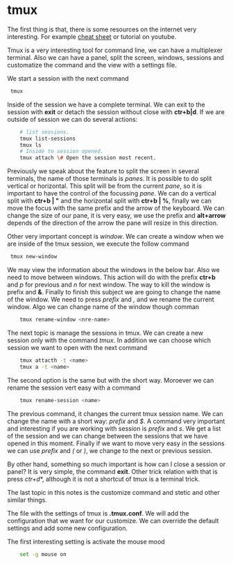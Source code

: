 # tmux

The first thing is that, there is some resources on the internet very interesting. For example [cheat sheet](https://tmuxcheatsheet.com) or tutorial on youtube.

Tmux is a very interesting tool for command line, we can have a multiplexer terminal. Also we can have a panel, split the screen, windows, sessions and customatize the command and the view with a settings file.

We start a session with the next command
```zsh
 tmux
```
Inside of the session we have a complete terminal. We can exit to the session with **exit** or detach the session without close with **ctr+b|d**.
If we are outside of session we can do several actions:
```zsh
    # list sessions.
    tmux list-sessions
    tmux ls
    # Inside to session opened.
    tmux attach \# Open the session most recent.
```

Previously we speak about the feature to split the screen in several terminals, the name of those terminals is *panes*.
It is possible to do split vertical or horizontal. This split will be from the current *pane*, so it is important to have the control of the focussing *pane*.
We can do a vertical split with **ctr+b | "** and the horizontal split with **ctr+b | %**, finally we can move the focus with the same prefix and the arrow of the keyboard.
We can change the size of our pane, it is very easy, we use the prefix and **alt+arrow** depends of the direction of the arrow the pane will resize in this direction.

Other very important concept is *window*. We can create a window when we are inside of the tmux session, we execute the follow command
```zsh
 tmux new-window
```
We may view the information about the windows in the below bar. Also we need to move between windows. This action will do with the prefix **ctr+b** and *p* for previous and *n* for next window.
The way to kill the window is prefix and **&**.
Finally to finish this subject we are going to change the name of the window. We need to press *prefix* and *,* and we rename the current window. Algo we can change name of the window though comman
```zsh
    tmux rename-window <nre-name>
```

The next topic is manage the sessions in tmux. We can create a new session only with the command *tmux*. In addition we can choose which session we want to open with the next command
```zsh
    tmux attacth -t <name> 
    tmux a -t <name>
```
The second option is the same but with the short way. Moroever we can rename the session vert easy with a command
```zsh
    tmux rename-session <name>
```
The previous command, it changes the current tmux session name. We can change the name with a short way: *prefix* and *\$*.
A command very important and interesting if you are working with session is *prefix* and *s*. We get a list of the session and we can change between the sessions that we have opened in this moment.
Finally if we want to move very easy in the sessions we can use *prefix* and *(* or *)*, we change to the next or previous session.

By other hand, something so much important is how can I close a session or panel? It is very simple, the command **exit**. Other trick relation with that is press *ctr+d**, although it is not a shortcut of tmux is a terminal trick.

The last topic in this notes is the customize command and stetic and other similar things.

The file with the settings of tmux is **.tmux.conf**. We will add the configuration that we want for our customize. We can override the default settings and add some new configuration.

The first interesting setting is activate the mouse mood
```zsh
    set -g mouse on
```
